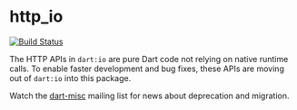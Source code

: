 # http_io

[![Build Status](https://github.com/dart-lang/http_io/workflows/Dart%20CI/badge.svg)](https://github.com/dart-lang/http_io/actions?query=workflow%3A"Dart+CI"+branch%3Amaster)

The HTTP APIs in `dart:io` are pure Dart code not relying on native runtime
calls. To enable faster development and bug fixes, these APIs are moving out of
`dart:io` into this package.

Watch the [dart-misc](https://groups.google.com/a/dartlang.org/forum/#!forum/misc)
mailing list for news about deprecation and migration.
